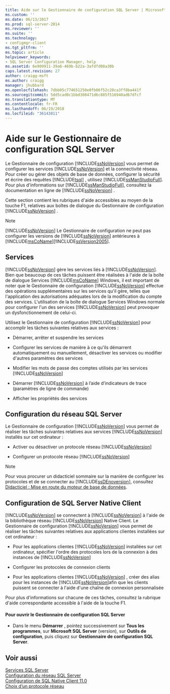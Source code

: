 ```yaml
---
title: Aide sur le Gestionnaire de configuration SQL Server | Microsoft Docs
ms.custom: ''
ms.date: 06/13/2017
ms.prod: sql-server-2014
ms.reviewer: ''
ms.suite: ''
ms.technology:
- configmgr-client
ms.tgt_pltfrm: ''
ms.topic: article
helpviewer_keywords:
- SQL Server Configuration Manager, help
ms.assetid: 6e909911-39a6-469b-b22a-3afdfd08a30b
caps.latest.revision: 27
author: craigg-msft
ms.author: craigg
manager: jhubbard
ms.openlocfilehash: 7dbb05c774651250e0fb06f52c20ca3ff8ba441f
ms.sourcegitcommit: 5dd5cad0c1bbd308471d6c885f516948ad67dfcf
ms.translationtype: MT
ms.contentlocale: fr-FR
ms.lasthandoff: 06/19/2018
ms.locfileid: "36143811"
---
```

# <a name="sql-server-configuration-manager-help"></a>Aide sur le Gestionnaire de configuration SQL Server
  Le Gestionnaire de configuration [!INCLUDE[ssNoVersion](../../includes/ssnoversion-md.md)] vous permet de configurer les services [!INCLUDE[ssNoVersion](../../includes/ssnoversion-md.md)] et la connectivité réseau. Pour créer ou gérer des objets de base de données, configurer la sécurité et écrire des requêtes [!INCLUDE[tsql](../../includes/tsql-md.md)] , utilisez [!INCLUDE[ssManStudioFull](../../includes/ssmanstudiofull-md.md)]. Pour plus d'informations sur [!INCLUDE[ssManStudioFull](../../includes/ssmanstudiofull-md.md)], consultez la documentation en ligne de [!INCLUDE[ssNoVersion](../../includes/ssnoversion-md.md)] .  
  
 Cette section contient les rubriques d'aide accessibles au moyen de la touche F1, relatives aux boîtes de dialogue du Gestionnaire de configuration [!INCLUDE[ssNoVersion](../../includes/ssnoversion-md.md)] .  
  
> [!NOTE]  
>  [!INCLUDE[ssNoVersion](../../includes/ssnoversion-md.md)] Le Gestionnaire de configuration ne peut pas configurer les versions de [!INCLUDE[ssNoVersion](../../includes/ssnoversion-md.md)] antérieures à [!INCLUDE[msCoName](../../includes/msconame-md.md)][!INCLUDE[ssVersion2005](../../includes/ssversion2005-md.md)].  
  
## <a name="services"></a>Services  
 [!INCLUDE[ssNoVersion](../../includes/ssnoversion-md.md)] gère les services liés à [!INCLUDE[ssNoVersion](../../includes/ssnoversion-md.md)]. Bien que beaucoup de ces tâches puissent être réalisées à l'aide de la boîte de dialogue Services [!INCLUDE[msCoName](../../includes/msconame-md.md)] Windows, il est important de noter que le Gestionnaire de configuration [!INCLUDE[ssNoVersion](../../includes/ssnoversion-md.md)] effectue des opérations supplémentaires sur les services qu'il gère, telles que l'application des autorisations adéquates lors de la modification du compte des services. L'utilisation de la boîte de dialogue Services Windows normale pour configurer l'un des services [!INCLUDE[ssNoVersion](../../includes/ssnoversion-md.md)] peut provoquer un dysfonctionnement de celui-ci.  
  
 Utilisez le Gestionnaire de configuration [!INCLUDE[ssNoVersion](../../includes/ssnoversion-md.md)] pour accomplir les tâches suivantes relatives aux services :  
  
-   Démarrer, arrêter et suspendre les services  
  
-   Configurer les services de manière à ce qu'ils démarrent automatiquement ou manuellement, désactiver les services ou modifier d'autres paramètres des services  
  
-   Modifier les mots de passe des comptes utilisés par les services [!INCLUDE[ssNoVersion](../../includes/ssnoversion-md.md)]  
  
-   Démarrer [!INCLUDE[ssNoVersion](../../includes/ssnoversion-md.md)] à l’aide d’indicateurs de trace (paramètres de ligne de commande)  
  
-   Afficher les propriétés des services  
  
## <a name="sql-server-network-configuration"></a>Configuration du réseau SQL Server  
 Le Gestionnaire de configuration [!INCLUDE[ssNoVersion](../../includes/ssnoversion-md.md)] vous permet de réaliser les tâches suivantes relatives aux services [!INCLUDE[ssNoVersion](../../includes/ssnoversion-md.md)] installés sur cet ordinateur :  
  
-   Activer ou désactiver un protocole réseau [!INCLUDE[ssNoVersion](../../includes/ssnoversion-md.md)]  
  
-   Configurer un protocole réseau [!INCLUDE[ssNoVersion](../../includes/ssnoversion-md.md)]  
  
> [!NOTE]  
>  Pour vous procurer un didacticiel sommaire sur la manière de configurer les protocoles et de se connecter au [!INCLUDE[ssDEnoversion](../../includes/ssdenoversion-md.md)], consultez [Didacticiel : Mise en route du moteur de base de données](../../relational-databases/tutorial-getting-started-with-the-database-engine.md).  
  
## <a name="sql-server-native-client-configuration"></a>Configuration de SQL Server Native Client  
 [!INCLUDE[ssNoVersion](../../includes/ssnoversion-md.md)] se connectent à [!INCLUDE[ssNoVersion](../../includes/ssnoversion-md.md)] à l'aide de la bibliothèque réseau [!INCLUDE[ssNoVersion](../../includes/ssnoversion-md.md)] Native Client. Le Gestionnaire de configuration [!INCLUDE[ssNoVersion](../../includes/ssnoversion-md.md)] vous permet de réaliser les tâches suivantes relatives aux applications clientes installées sur cet ordinateur :  
  
-   Pour les applications clientes [!INCLUDE[ssNoVersion](../../includes/ssnoversion-md.md)] installées sur cet ordinateur, spécifier l'ordre des protocoles lors de la connexion à des instances de [!INCLUDE[ssNoVersion](../../includes/ssnoversion-md.md)]  
  
-   Configurer les protocoles de connexion clients  
  
-   Pour les applications clientes [!INCLUDE[ssNoVersion](../../includes/ssnoversion-md.md)] , créer des alias pour les instances de [!INCLUDE[ssNoVersion](../../includes/ssnoversion-md.md)]afin que les clients puissent se connecter à l'aide d'une chaîne de connexion personnalisée  
  
 Pour plus d'informations sur chacune de ces tâches, consultez la rubrique d'aide correspondante accessible à l'aide de la touche F1.  
  
#### <a name="to-open-sql-server-configuration-manager"></a>Pour ouvrir le Gestionnaire de configuration SQL Server  
  
-   Dans le menu **Démarrer** , pointez successivement sur **Tous les programmes**, sur **Microsoft SQL Server** (version), sur **Outils de configuration**, puis cliquez sur **Gestionnaire de configuration SQL Server**.  
  
## <a name="see-also"></a>Voir aussi  
 [Services SQL Server](../../../2014/tools/configuration-manager/sql-server-services.md)   
 [Configuration du réseau SQL Server](sql-server-network-configuration.md)   
 [Configuration de SQL Native Client 11.0](../../../2014/tools/configuration-manager/sql-native-client-11-0-configuration.md)   
 [Choix d’un protocole réseau](../../../2014/tools/configuration-manager/choosing-a-network-protocol.md)  
  
  